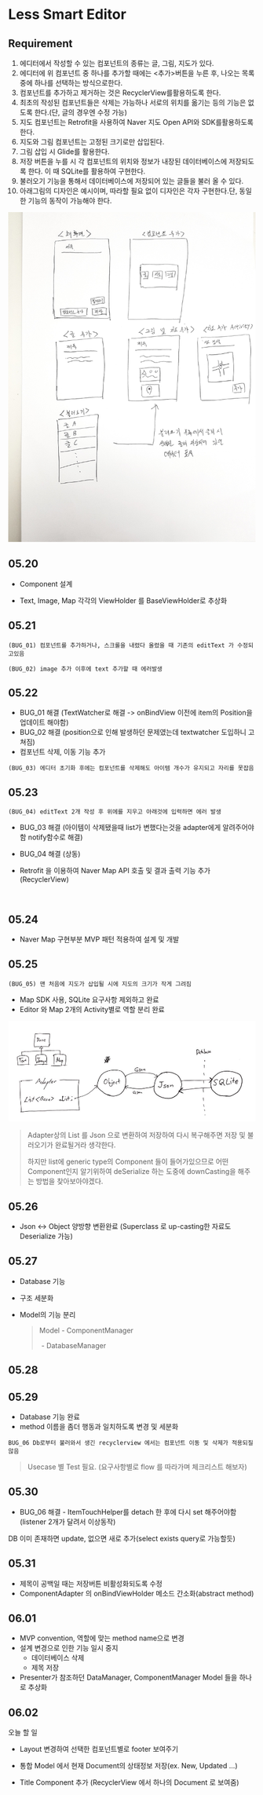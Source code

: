 # Less Smart Editor

## Requirement

1. 에디터에서 작성할 수 있는 컴포넌트의 종류는 글, 그림, 지도가 있다.
2. 에디터에 위 컴포넌트 중 하나를 추가할 때에는 <추가>버튼을 누른 후, 나오는 목록 중에 하나를 선택하는 방식으로한다.
3. 컴포넌트를 추가하고 제거하는 것은 RecyclerView를활용하도록 한다.
4. 최초의 작성된 컴포넌트들은 삭제는 가능하나 서로의 위치를 옮기는 등의 기능은 없도록 한다.(단, 글의 경우엔 수정 가능)
5. 지도 컴포넌트는 Retrofit을 사용하여 Naver 지도 Open API와 SDK를활용하도록 한다.
6. 지도와 그림 컴포넌트는 고정된 크기로만 삽입된다.
7. 그림 삽입 시 Glide를 활용한다.
8. 저장 버튼을 누를 시 각 컴포넌트의 위치와 정보가 내장된 데이터베이스에 저장되도록 한다. 이 때 SQLite를 활용하여 구현한다.
9. 불러오기 기능을 통해서 데이터베이스에 저장되어 있는 글들을 불러 올 수 있다.
10. 아래그림의 디자인은 예시이며, 따라할 필요 없이 디자인은 각자 구현한다.단, 동일한 기능의 동작이 가능해야 한다.

![requirement.jpg](https://github.com/SoojongHwang/LessSmartEditor/blob/master/Study/images/requirement.jpg?raw=false)

## 05.20

* Component 설계


* Text, Image, Map 각각의 ViewHolder 를 BaseViewHolder로 추상화



## 05.21

`(BUG_01) 컴포넌트를 추가하거나, 스크롤을 내렸다 올렸을 때 기존의 editText 가 수정되고있음`

`(BUG_02) image 추가 이후에 text 추가할 때 에러발생`



## 05.22

* BUG_01 해결 (TextWatcher로 해결 -> onBindView 이전에 item의 Position을 업데이트 해야함)
* BUG_02 해결 (position으로 인해 발생하던 문제였는데 textwatcher 도입하니 고쳐짐)
* 컴포넌트 삭제, 이동 기능 추가

`(BUG_03) 에디터 초기화 후에는 컴포넌트를 삭제해도 아이템 개수가 유지되고 자리를 못잡음`



## 05.23

`(BUG_04) editText 2개 작성 후 위에를 지우고 아래것에 입력하면 에러 발생 `

* BUG_03 해결 (아이템이 삭제됐을때 list가 변했다는것을 adapter에게 알려주어야함 notify함수로 해결)

* BUG_04 해결 (상동)

* Retrofit 을 이용하여 Naver Map API 호출 및 결과 출력 기능 추가(RecyclerView)

  ​

## 05.24

* Naver Map 구현부분 MVP 패턴 적용하여 설계 및 개발

## 05.25

`(BUG_05) 맨 처음에 지도가 삽입될 시에 지도의 크기가 작게 그려짐`

* Map SDK 사용, SQLite 요구사항 제외하고 완료
* Editor 와 Map 2개의 Activity별로 역할 분리 완료


![GSON](https://github.com/SoojongHwang/LessSmartEditor/blob/master/Study/images/gson.jpg?raw=false)

> Adapter상의 List 를 Json 으로 변환하여 저장하여 다시 복구해주면 저장 및 불러오기가 완료될거라 생각한다.
>
> 하지만 list에 generic type의 Component 들이 들어가있으므로 어떤 Component인지 알기위하여 deSerialize 하는 도중에 downCasting을 해주는 방법을 찾아보아야겠다.



## 05.26

* Json <-> Object 양방향 변환완료 (Superclass 로 up-casting한 자료도 Deserialize 가능)



## 05.27

* Database 기능

* 구조 세분화

* Model의 기능 분리 

  > Model 	- ComponentManager
  >
  > ​		- DatabaseManager




## 05.28



## 05.29

* Database 기능 완료
* method 이름을 좀더 행동과 일치하도록 변경 및 세분화

`BUG_06 Db로부터 불러와서 생긴 recyclerview 에서는 컴포넌트 이동 및 삭제가 적용되질 않음`



> Usecase 별 Test 필요. (요구사항별로 flow 를 따라가며 체크리스트 해보자)



## 05.30

* BUG_06 해결 - ItemTouchHelper를 detach 한 후에 다시 set 해주어야함 (listener 2개가 달려서 이상동작)

DB 이미 존재하면 update, 없으면 새로 추가(select exists query로 가능할듯)



## 05.31

* 제목이 공백일 때는 저장버튼 비활성화되도록 수정
* ComponentAdapter 의 onBindViewHolder 메소드 간소화(abstract method)



## 06.01

* MVP convention, 역할에 맞는 method name으로 변경
* 설계 변경으로 인한 기능 일시 중지
  * 데이터베이스 삭제
  * 제목 저장
* Presenter가 참조하던 DataManager, ComponentManager  Model 들을 하나로 추상화

## 06.02

오늘 할 일

* Layout 변경하여 선택한 컴포넌트별로 footer 보여주기
* 통합 Model 에서 현재 Document의 상태정보 저장(ex. New, Updated ...)




* Title Component 추가 (RecyclerView 에서 하나의 Document 로 보여줌)
